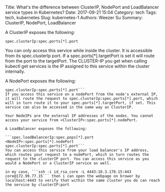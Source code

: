 Title: What's the difference between ClusterIP, NodePort and LoadBalancer service types in Kubernetes?
Date: 2017-09-21 15:04
Category: tech
Tags: tech, kubernetes
Slug: kubernetes-1 
Authors: Weezer Su
Summary: ClusterIP, NodePort, LoadBalancer


A ClusterIP exposes the following:

```spec.clusterIp:spec.ports[*].port```

You can only access this service while inside the cluster. It is accessible from its spec.clusterIp port. If a spec.ports[*].targetPort is set it will route from the port to the targetPort. The CLUSTER-IP you get when calling kubectl get services is the IP assigned to this service within the cluster internally.

A NodePort exposes the following:

```<NodeIP>:spec.ports[*].nodePort
spec.clusterIp:spec.ports[*].port```
If you access this service on a nodePort from the node's external IP, it will route the request to spec.clusterIp:spec.ports[*].port, which will in turn route it to your spec.ports[*].targetPort, if set. This service can also be accessed in the same way as ClusterIP.

Your NodeIPs are the external IP addresses of the nodes. You cannot access your service from <ClusterIP>:spec.ports[*].nodePort.

A LoadBalancer exposes the following:

```spec.loadBalancerIp:spec.pops[*].port
<NodeIP>:spec.ports[*].nodePort
spec.clusterIp:spec.ports[*].port```
You can access this service from your load balancer's IP address, which routes your request to a nodePort, which in turn routes the request to the clusterIP port. You can access this service as you would a NodePort or a ClusterIP service as well.

in my case, ```ssh -i id_rsa_core -L 4443:10.3.178.15:443 core@172.99.77.15``` then i can open the webpage on brower by localhost:4443 to verify that within the same cluster you do can reach the service by clusterIP:port 
